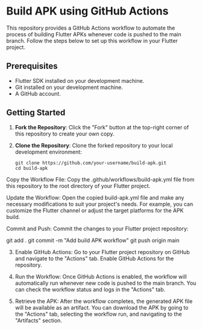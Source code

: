 # Build APK using GitHub Actions

This repository provides a GitHub Actions workflow to automate the process of building Flutter APKs whenever code is pushed to the main branch. Follow the steps below to set up this workflow in your Flutter project.

## Prerequisites

- Flutter SDK installed on your development machine.
- Git installed on your development machine.
- A GitHub account.

## Getting Started

1. **Fork the Repository**: Click the "Fork" button at the top-right corner of this repository to create your own copy.

2. **Clone the Repository**: Clone the forked repository to your local development environment:

   ```shell
   git clone https://github.com/your-username/build-apk.git
   cd build-apk
Copy the Workflow File: Copy the .github/workflows/build-apk.yml file from this repository to the root directory of your Flutter project.

Update the Workflow: Open the copied build-apk.yml file and make any necessary modifications to suit your project's needs. For example, you can customize the Flutter channel or adjust the target platforms for the APK build.

Commit and Push: Commit the changes to your Flutter project repository:

git add .
git commit -m "Add build APK workflow"
git push origin main


3. Enable GitHub Actions: Go to your Flutter project repository on GitHub and navigate to the "Actions" tab. Enable GitHub Actions for the repository.

4. Run the Workflow: Once GitHub Actions is enabled, the workflow will automatically run whenever new code is pushed to the main branch. You can check the workflow status and logs in the "Actions" tab.

5. Retrieve the APK: After the workflow completes, the generated APK file will be available as an artifact. You can download the APK by going to the "Actions" tab, selecting the workflow run, and navigating to the "Artifacts" section.
